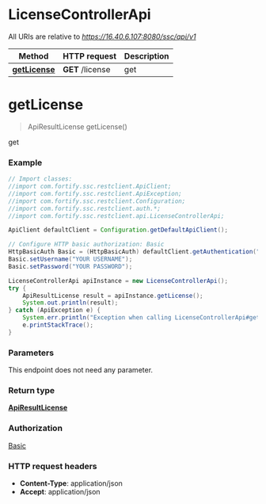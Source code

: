 # LicenseControllerApi

All URIs are relative to *https://16.40.6.107:8080/ssc/api/v1*

Method | HTTP request | Description
------------- | ------------- | -------------
[**getLicense**](LicenseControllerApi.md#getLicense) | **GET** /license | get


<a name="getLicense"></a>
# **getLicense**
> ApiResultLicense getLicense()

get

### Example
```java
// Import classes:
//import com.fortify.ssc.restclient.ApiClient;
//import com.fortify.ssc.restclient.ApiException;
//import com.fortify.ssc.restclient.Configuration;
//import com.fortify.ssc.restclient.auth.*;
//import com.fortify.ssc.restclient.api.LicenseControllerApi;

ApiClient defaultClient = Configuration.getDefaultApiClient();

// Configure HTTP basic authorization: Basic
HttpBasicAuth Basic = (HttpBasicAuth) defaultClient.getAuthentication("Basic");
Basic.setUsername("YOUR USERNAME");
Basic.setPassword("YOUR PASSWORD");

LicenseControllerApi apiInstance = new LicenseControllerApi();
try {
    ApiResultLicense result = apiInstance.getLicense();
    System.out.println(result);
} catch (ApiException e) {
    System.err.println("Exception when calling LicenseControllerApi#getLicense");
    e.printStackTrace();
}
```

### Parameters
This endpoint does not need any parameter.

### Return type

[**ApiResultLicense**](ApiResultLicense.md)

### Authorization

[Basic](../README.md#Basic)

### HTTP request headers

 - **Content-Type**: application/json
 - **Accept**: application/json

